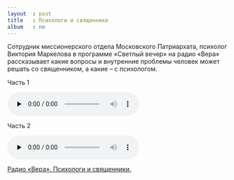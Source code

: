 ```yaml
---
layout  : post
title   : Психологи и священники
album   : no
---
```

Cотрудник миссионерского отдела Московского Патриархата, психолог Виктория Маркелова в программе «Светлый вечер» на радио «Вера» рассказывает какие вопросы и внутренние проблемы человек может решать со священником, а какие – с психологом.

Часть 1
 
<audio preload="none" controls="controls">
  <source type="audio/mpeg" src="http://svt-nikolay.cerkov.ru/files/2016/01/Психологи-и-священники.-Светлый-вечер-с-Викторией-Маркеловой-1.mp3?_=1" />
</audio>

Часть 2

<audio preload="none" controls="controls">
  <source type="audio/mpeg" src="http://svt-nikolay.cerkov.ru/files/2016/01/Психологи-и-священники.-Светлый-вечер-с-Викторией-Маркеловой-2.mp3?_=1" />
</audio>

[Радио «Вера». Психологи и священники.](http://radiovera.ru/psihologi-i-svyashhenniki-svetlyiy-vecher-s-viktoriey-markelovoy-25-01-2015.html)
